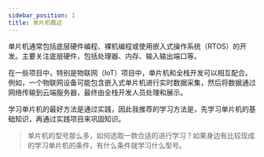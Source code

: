 ```yaml
---
sidebar_position: 1
title: 单片机概述
---
```


单片机通常包括底层硬件编程、裸机编程或使用嵌入式操作系统（RTOS）的开发。主要关注底层硬件，包括处理器、内存、输入输出端口等。

在一些项目中，特别是物联网（IoT）项目中，单片机和全栈开发可以相互配合。例如，一个物联网设备可能包含嵌入式单片机进行实时数据采集，然后将数据通过网络传输到云端服务器，最终由全栈开发人员处理和展示。

学习单片机的最好方法是通过实践，因此我推荐的学习方法是，先学习单片机的基础知识，再通过实践项目来巩固知识。

> 单片机的型号那么多，如何选取一款合适的进行学习？如果身边有比较现成的学习单片机的条件，有什么条件就学习什么型号。